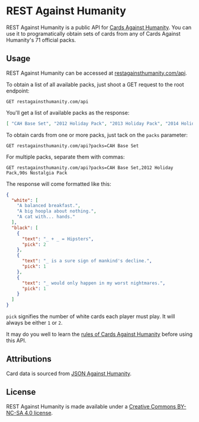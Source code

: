 # REST Against Humanity

REST Against Humanity is a public API for [Cards Against Humanity](https://cardsagainsthumanity.com/).
You can use it to programatically obtain sets of cards from any of Cards Against Humanity's 71 official packs.

## Usage

REST Against Humanity can be accessed at [restagainsthumanity.com/api](https://restagainsthumanity.com/api).

To obtain a list of all available packs, just shoot a GET request to the root endpoint:

```http request
GET restagainsthumanity.com/api
```

You'll get a list of available packs as the response:
```json
[ "CAH Base Set", "2012 Holiday Pack", "2013 Holiday Pack", "2014 Holiday Pack", "90s Nostalgia Pack", "..."]
```

To obtain cards from one or more packs, just tack on the `packs` parameter:

```http request
GET restagainsthumanity.com/api?packs=CAH Base Set
```

For multiple packs, separate them with commas:

```http request
GET restagainsthumanity.com/api?packs=CAH Base Set,2012 Holiday Pack,90s Nostalgia Pack
```

The response will come formatted like this:

```json
{
  "white": [
    "A balanced breakfast.",
    "A big hoopla about nothing.",
    "A cat with... hands."
  ],
  "black": [
    {
      "text": "_ + _ = Hipsters",
      "pick": 2
    },
    {
      "text": "_ is a sure sign of mankind's decline.",
      "pick": 1
    },
    {
      "text": "_ would only happen in my worst nightmares.",
      "pick": 1
    }
  ]
}
```
`pick` signifies the number of white cards each player must play. It will always be either `1` or `2`.

It may do you well to learn the [rules of Cards Against Humanity](https://s3.amazonaws.com/cah/CAH_Rules.pdf) before using this API.

## Attributions

Card data is sourced from [JSON Against Humanity](https://crhallberg.com/cah/).

## License

REST Against Humanity is made available under a [Creative Commons BY-NC-SA 4.0 license](https://creativecommons.org/licenses/by-nc-sa/4.0/).


